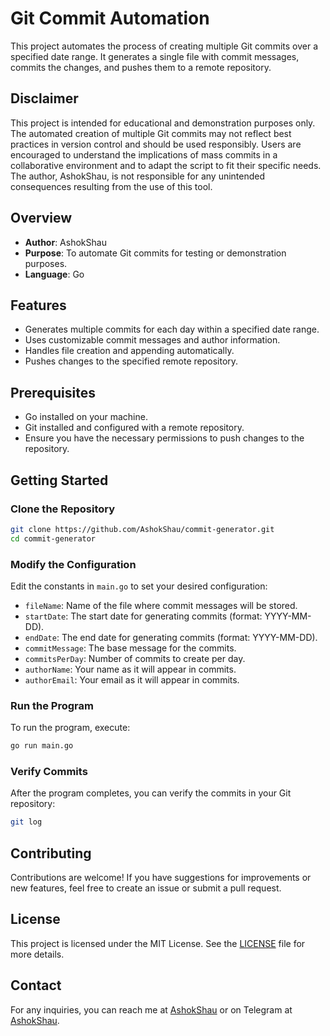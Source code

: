 # Git Commit Automation

This project automates the process of creating multiple Git commits over a specified date range. It generates a single file with commit messages, commits the changes, and pushes them to a remote repository.

## Disclaimer

This project is intended for educational and demonstration purposes only. The automated creation of multiple Git commits may not reflect best practices in version control and should be used responsibly. Users are encouraged to understand the implications of mass commits in a collaborative environment and to adapt the script to fit their specific needs. The author, AshokShau, is not responsible for any unintended consequences resulting from the use of this tool.


## Overview

- **Author**: AshokShau
- **Purpose**: To automate Git commits for testing or demonstration purposes.
- **Language**: Go

## Features

- Generates multiple commits for each day within a specified date range.
- Uses customizable commit messages and author information.
- Handles file creation and appending automatically.
- Pushes changes to the specified remote repository.

## Prerequisites

- Go installed on your machine.
- Git installed and configured with a remote repository.
- Ensure you have the necessary permissions to push changes to the repository.

## Getting Started

### Clone the Repository

```bash
git clone https://github.com/AshokShau/commit-generator.git
cd commit-generator
```

### Modify the Configuration

Edit the constants in `main.go` to set your desired configuration:

- `fileName`: Name of the file where commit messages will be stored.
- `startDate`: The start date for generating commits (format: YYYY-MM-DD).
- `endDate`: The end date for generating commits (format: YYYY-MM-DD).
- `commitMessage`: The base message for the commits.
- `commitsPerDay`: Number of commits to create per day.
- `authorName`: Your name as it will appear in commits.
- `authorEmail`: Your email as it will appear in commits.

### Run the Program

To run the program, execute:

```bash
go run main.go
```

### Verify Commits

After the program completes, you can verify the commits in your Git repository:

```bash
git log
```

## Contributing

Contributions are welcome! If you have suggestions for improvements or new features, feel free to create an issue or submit a pull request.

## License

This project is licensed under the MIT License. See the [LICENSE](LICENSE) file for more details.

## Contact

For any inquiries, you can reach me at [AshokShau](https://github.com/AshokShau) or on Telegram at [AshokShau](https://t.me/AshokShau).
